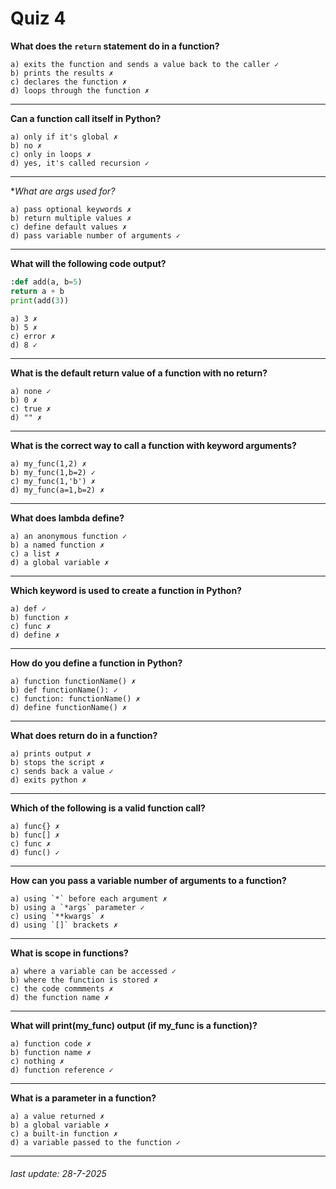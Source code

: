 # Quiz 4
**What does the `return` statement do in a function?**
```
a) exits the function and sends a value back to the caller ✓  
b) prints the results ✗  
c) declares the function ✗  
d) loops through the function ✗  
```
---
**Can a function call itself in Python?**
```
a) only if it's global ✗  
b) no ✗  
c) only in loops ✗  
d) yes, it's called recursion ✓  
```
---
**What are *args used for?**
```
a) pass optional keywords ✗  
b) return multiple values ✗  
c) define default values ✗  
d) pass variable number of arguments ✓  
```
---
**What will the following code output?**
```py
:def add(a, b=5)
return a + b
print(add(3))
```
```
a) 3 ✗  
b) 5 ✗  
c) error ✗  
d) 8 ✓  
```
---
**What is the default return value of a function with no return?**
```
a) none ✓  
b) 0 ✗  
c) true ✗  
d) "" ✗   
```
---
**What is the correct way to call a function with keyword arguments?**
```
a) my_func(1,2) ✗  
b) my_func(1,b=2) ✓  
c) my_func(1,'b') ✗  
d) my_func(a=1,b=2) ✗  
```
---
**What does lambda define?**
```
a) an anonymous function ✓  
b) a named function ✗  
c) a list ✗  
d) a global variable ✗   
```
---
**Which keyword is used to create a function in Python?**
```
a) def ✓  
b) function ✗  
c) func ✗  
d) define ✗    
```
---
**How do you define a function in Python?**
```
a) function functionName() ✗  
b) def functionName(): ✓  
c) function: functionName() ✗  
d) define functionName() ✗  
```
---
**What does return do in a function?**
```
a) prints output ✗  
b) stops the script ✗  
c) sends back a value ✓  
d) exits python ✗  
```
---
**Which of the following is a valid function call?**
```
a) func{} ✗  
b) func[] ✗  
c) func ✗  
d) func() ✓  
```
---
**How can you pass a variable number of arguments to a function?**
```
a) using `*` before each argument ✗  
b) using a `*args` parameter ✓  
c) using `**kwargs` ✗  
d) using `[]` brackets ✗  
```
---
**What is scope in functions?**
```
a) where a variable can be accessed ✓  
b) where the function is stored ✗  
c) the code commments ✗  
d) the function name ✗  
```
---
**What will print(my_func) output (if my_func is a function)?**
```
a) function code ✗  
b) function name ✗  
c) nothing ✗  
d) function reference ✓  
```
---
**What is a parameter in a function?**
```
a) a value returned ✗  
b) a global variable ✗  
c) a built-in function ✗  
d) a variable passed to the function ✓  
```
---
###### last update: 28-7-2025